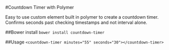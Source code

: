 #Countdown Timer with Polymer

Easy to use custom element built in polymer to create a countdown timer.
Confirms seconds past checking timestamps and not interval alone.

##Bower install
```bower install countdown-timer```

##Usage
```<countdown-timer minutes="55" seconds="30"></countdown-timer>```
